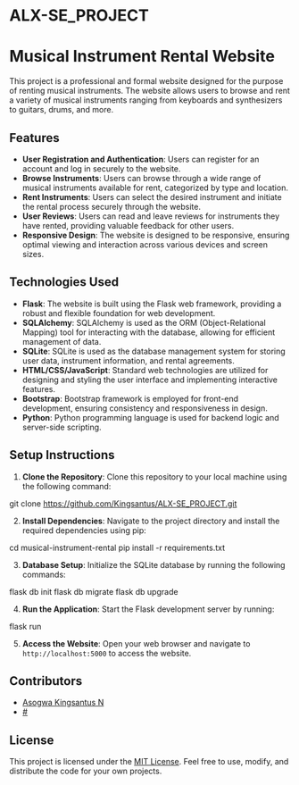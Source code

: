# ALX-SE_PROJECT
# Musical Instrument Rental Website

This project is a professional and formal website designed for the purpose of renting musical instruments. The website allows users to browse and rent a variety of musical instruments ranging from keyboards and synthesizers to guitars, drums, and more.

## Features

- **User Registration and Authentication**: Users can register for an account and log in securely to the website.
- **Browse Instruments**: Users can browse through a wide range of musical instruments available for rent, categorized by type and location.
- **Rent Instruments**: Users can select the desired instrument and initiate the rental process securely through the website.
- **User Reviews**: Users can read and leave reviews for instruments they have rented, providing valuable feedback for other users.
- **Responsive Design**: The website is designed to be responsive, ensuring optimal viewing and interaction across various devices and screen sizes.

## Technologies Used

- **Flask**: The website is built using the Flask web framework, providing a robust and flexible foundation for web development.
- **SQLAlchemy**: SQLAlchemy is used as the ORM (Object-Relational Mapping) tool for interacting with the database, allowing for efficient management of data.
- **SQLite**: SQLite is used as the database management system for storing user data, instrument information, and rental agreements.
- **HTML/CSS/JavaScript**: Standard web technologies are utilized for designing and styling the user interface and implementing interactive features.
- **Bootstrap**: Bootstrap framework is employed for front-end development, ensuring consistency and responsiveness in design.
- **Python**: Python programming language is used for backend logic and server-side scripting.

## Setup Instructions

1. **Clone the Repository**: Clone this repository to your local machine using the following command:

git clone https://github.com/Kingsantus/ALX-SE_PROJECT.git

2. **Install Dependencies**: Navigate to the project directory and install the required dependencies using pip:

cd musical-instrument-rental
pip install -r requirements.txt


3. **Database Setup**: Initialize the SQLite database by running the following commands:

flask db init
flask db migrate
flask db upgrade


4. **Run the Application**: Start the Flask development server by running:

flask run


5. **Access the Website**: Open your web browser and navigate to `http://localhost:5000` to access the website.

## Contributors

- [Asogwa Kingsantus N](https://github.com/Kingsantus)
- [#](https://github.com/#)

## License

This project is licensed under the [MIT License](LICENSE). Feel free to use, modify, and distribute the code for your own projects.

 
